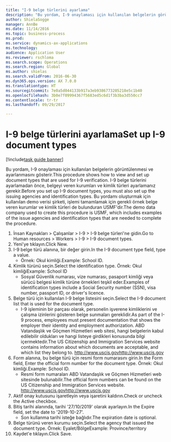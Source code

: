 ```yaml
--- 
title: "I-9 belge türlerini ayarlama"
description: "Bu yordam, I-9 onaylaması için kullanılan belgelerin görüntülenmesi ve ayarlanmasını gösterir."
author: ShielaSogge
manager: AnnBe
ms.date: 11/14/2016
ms.topic: business-process
ms.prod: 
ms.service: dynamics-ax-applications
ms.technology: 
audience: Application User
ms.reviewer: rschloma
ms.search.scope: Operations
ms.search.region: Global
ms.author: shielas
ms.search.validFrom: 2016-06-30
ms.dyn365.ops.version: AX 7.0.0
ms.translationtype: HT
ms.sourcegitcommit: 7e0a5d044133b917a3eb9386773205218e5c1b40
ms.openlocfilehash: 3b0e7f09994367f5683ed5c6d1f3b3ba3d550cc7
ms.contentlocale: tr-tr
ms.lasthandoff: 09/29/2017

---
```

# <a name="set-up-i-9-document-types"></a><span data-ttu-id="c8249-103">I-9 belge türlerini ayarlama</span><span class="sxs-lookup"><span data-stu-id="c8249-103">Set up I-9 document types</span></span>

[!include[task guide banner](../../../includes/task-guide-banner.md)]

<span data-ttu-id="c8249-104">Bu yordam, I-9 onaylaması için kullanılan belgelerin görüntülenmesi ve ayarlanmasını gösterir.</span><span class="sxs-lookup"><span data-stu-id="c8249-104">This procedure shows how to view and set up document types that are used for I-9 verification.</span></span> <span data-ttu-id="c8249-105">I-9 belge türlerini ayarlamadan önce, belgeyi veren kurumları ve kimlik türleri ayarlamanız gerekir.</span><span class="sxs-lookup"><span data-stu-id="c8249-105">Before you set up I-9 document types, you must also set up the issuing agencies and identification types.</span></span> <span data-ttu-id="c8249-106">Bu yordamı oluşturmak için kullanılan demo verisi şirketi, işlemi tamamlamak için gerekli örnek belge veren kurumlar ve kimlik türleri de bulunduran USMF'dir.</span><span class="sxs-lookup"><span data-stu-id="c8249-106">The demo data company used to create this procedure is USMF, which includes examples of the issue agencies and identification types that are needed to complete the procedure.</span></span>

1. <span data-ttu-id="c8249-107">İnsan Kaynakları > Çalışanlar > I-9 > I-9 belge türleri'ne gidin.</span><span class="sxs-lookup"><span data-stu-id="c8249-107">Go to Human resources > Workers > I-9 > I-9 document types.</span></span>
2. <span data-ttu-id="c8249-108">Yeni'ye tıklayın.</span><span class="sxs-lookup"><span data-stu-id="c8249-108">Click New.</span></span>
3. <span data-ttu-id="c8249-109">I-9 belge türü alanına, bir değer girin.</span><span class="sxs-lookup"><span data-stu-id="c8249-109">In the I-9 document type field, type a value.</span></span>
    * <span data-ttu-id="c8249-110">Örnek: Okul kimliği.</span><span class="sxs-lookup"><span data-stu-id="c8249-110">Example: School ID.</span></span>  
4. <span data-ttu-id="c8249-111">Kimlik türünü seçin.</span><span class="sxs-lookup"><span data-stu-id="c8249-111">Select the identification type.</span></span>  <span data-ttu-id="c8249-112">Örnek:  Okul kimliği</span><span class="sxs-lookup"><span data-stu-id="c8249-112">Example:  School ID</span></span>
    * <span data-ttu-id="c8249-113">Sosyal Güvenlik numarası, vize numarası, pasaport kimliği veya sürücü belgesi kimlik türüne örnekleri teşkil eder.</span><span class="sxs-lookup"><span data-stu-id="c8249-113">Examples of identification types include a Social Security number (SSN), visa number, passport ID, or driver's licence.</span></span>  
5. <span data-ttu-id="c8249-114">Belge türü için kullanılan I-9 belge listesini seçin.</span><span class="sxs-lookup"><span data-stu-id="c8249-114">Select the I-9 document list that is used for the document type.</span></span>
    * <span data-ttu-id="c8249-115">I-9 işleminin bir parçası olarak, personelin işverene kimliklerini ve çalışma izinlerini gösteren belge sunmaları gereklidir.</span><span class="sxs-lookup"><span data-stu-id="c8249-115">As part of the I-9 process, employees must present documentation that shows the employer their identity and employment authorization.</span></span> <span data-ttu-id="c8249-116">ABD Vatandaşlık ve Göçmen Hizmetleri web sitesi, hangi belgelerin kabul edilebilir oldukları ve hangi listeye girdikleri konusunda bilgi içermektedir.</span><span class="sxs-lookup"><span data-stu-id="c8249-116">The US Citizenship and Immigration Services website contains information about which documents are acceptable, and which list they belong to.</span></span>  <span data-ttu-id="c8249-117">http://www.uscis.gov</span><span class="sxs-lookup"><span data-stu-id="c8249-117">http://www.uscis.gov</span></span>  
6. <span data-ttu-id="c8249-118">Form alanına, bu belge türü için resmi form numarasını girin.</span><span class="sxs-lookup"><span data-stu-id="c8249-118">In the Form field, Enter the official form number for the document type.</span></span> <span data-ttu-id="c8249-119">Örnek: Okul kimliği.</span><span class="sxs-lookup"><span data-stu-id="c8249-119">Example: School ID.</span></span>
    * <span data-ttu-id="c8249-120">Resmi form numaraları ABD Vatandaşlık ve Göçmen Hizmetleri web sitesinde bulunabilir.</span><span class="sxs-lookup"><span data-stu-id="c8249-120">The official form numbers can be found on the US Citizenship and Immigration Services website.</span></span>  <span data-ttu-id="c8249-121">http://www.uscis.gov</span><span class="sxs-lookup"><span data-stu-id="c8249-121">http://www.uscis.gov</span></span>  
7. <span data-ttu-id="c8249-122">Aktif onay kutusunu işaretleyin veya işaretini kaldırın.</span><span class="sxs-lookup"><span data-stu-id="c8249-122">Check or uncheck the Active checkbox.</span></span>
8. <span data-ttu-id="c8249-123">Bitiş tarihi alanında, tarihi '27/10/2019' olarak ayarlayın.</span><span class="sxs-lookup"><span data-stu-id="c8249-123">In the Expire field, set the date to '2019-10-27'.</span></span>
    * <span data-ttu-id="c8249-124">Son kullanma tarihi isteğe bağlıdır.</span><span class="sxs-lookup"><span data-stu-id="c8249-124">The expiration date is optional.</span></span>  
9. <span data-ttu-id="c8249-125">Belge türünü veren kurumu seçin.</span><span class="sxs-lookup"><span data-stu-id="c8249-125">Select the agency that issued the document type.</span></span> <span data-ttu-id="c8249-126">Örnek: Eyalet/Bölge</span><span class="sxs-lookup"><span data-stu-id="c8249-126">Example: Province/territory</span></span>
10. <span data-ttu-id="c8249-127">Kaydet'e tıklayın.</span><span class="sxs-lookup"><span data-stu-id="c8249-127">Click Save.</span></span>


